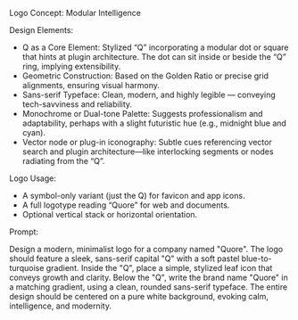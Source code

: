Logo Concept: Modular Intelligence

Design Elements:
* Q as a Core Element: Stylized “Q” incorporating a modular dot or square that hints at plugin architecture. The dot can sit inside or beside the “Q” ring, implying extensibility.
* Geometric Construction: Based on the Golden Ratio or precise grid alignments, ensuring visual harmony.
* Sans-serif Typeface: Clean, modern, and highly legible — conveying tech-savviness and reliability.
* Monochrome or Dual-tone Palette: Suggests professionalism and adaptability, perhaps with a slight futuristic hue (e.g., midnight blue and cyan).
* Vector node or plug-in iconography: Subtle cues referencing vector search and plugin architecture—like interlocking segments or nodes radiating from the “Q”.

Logo Usage:
* A symbol-only variant (just the Q) for favicon and app icons.
* A full logotype reading “Quore” for web and documents.
* Optional vertical stack or horizontal orientation.


Prompt: 

Design a modern, minimalist logo for a company named "Quore". The logo should feature a sleek, sans-serif capital "Q" with a soft pastel blue-to-turquoise gradient. Inside the "Q", place a simple, stylized leaf icon that conveys growth and clarity. Below the "Q", write the brand name "Quore" in a matching gradient, using a clean, rounded sans-serif typeface. The entire design should be centered on a pure white background, evoking calm, intelligence, and modernity.